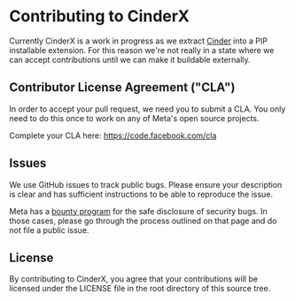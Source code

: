 # Contributing to CinderX
Currently CinderX is a work in progress as we extract [Cinder](https://github.com/facebookincubator/cinder)
into a PIP installable extension. For this reason we're not really in a state
where we can accept contributions until we can make it buildable externally.

## Contributor License Agreement ("CLA")
In order to accept your pull request, we need you to submit a CLA. You only need
to do this once to work on any of Meta's open source projects.

Complete your CLA here: <https://code.facebook.com/cla>

## Issues
We use GitHub issues to track public bugs. Please ensure your description is
clear and has sufficient instructions to be able to reproduce the issue.

Meta has a [bounty program](https://bugbounty.meta.com/) for the safe
disclosure of security bugs. In those cases, please go through the process
outlined on that page and do not file a public issue.

## License
By contributing to CinderX, you agree that your contributions will be licensed
under the LICENSE file in the root directory of this source tree.
